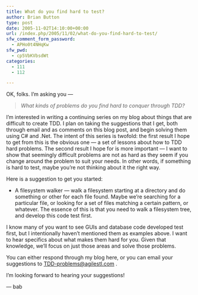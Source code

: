 ```yaml
---
title: What do you find hard to test?
author: Brian Button
type: post
date: 2005-11-02T14:10:00+00:00
url: /index.php/2005/11/02/what-do-you-find-hard-to-test/
sfw_comment_form_password:
  - APHo0t4NHqKw
sfw_pwd:
  - cp5VbKVbsdWt
categories:
  - 111
  - 112

---
```

OK, folks. I&rsquo;m asking you &mdash;

<blockquote dir="ltr" style="MARGIN-RIGHT: 0px">
  <p>
    <em>What kinds of problems do you find hard to conquer through TDD?</em>
  </p>
</blockquote>

I&rsquo;m interested in writing a continuing series on my blog about things that are difficult to create TDD. I plan on taking the suggestions that I get, both through email and as comments on this blog post, and begin solving them using C# and .Net. The intent of this series is twofold: the first result I hope to get from this is the obvious one &mdash; a set of lessons about how to TDD hard problems. The second result I hope for is more important &mdash; I want to show that seemingly difficult problems are not as hard as they seem if you change around the problem to suit your needs. In other words, if something is hard to test, maybe you&rsquo;re not thinking about it the right way.

Here is a suggestion to get you started:

  * A filesystem walker &mdash; walk a filesystem starting at a directory and do something or other for each file found. Maybe we&rsquo;re searching for a particular file, or looking for a set of files matching a certain pattern, or whatever. The essence of this is that you need to walk a filesystem tree, and develop this code test first.

I know many of you want to see GUIs and database code developed test first, but I intentionally haven&rsquo;t mentioned them as examples above. I want to hear specifics about what makes them hard for you. Given that knowledge, we&rsquo;ll focus on just those areas and solve those problems.

You can either respond through my blog here, or you can email your suggestions to <TDD-problems@agilestl.com> .

I&rsquo;m looking forward to hearing your suggestions!

&mdash; bab

&nbsp;